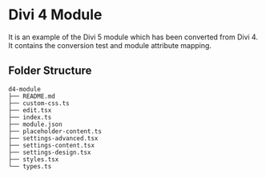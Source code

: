 # Divi 4 Module
It is an example of the Divi 5 module which has been converted from Divi 4. It contains the conversion test and module attribute mapping.

## Folder Structure
```
d4-module
├── README.md
├── custom-css.ts
├── edit.tsx
├── index.ts
├── module.json
├── placeholder-content.ts
├── settings-advanced.tsx
├── settings-content.tsx
├── settings-design.tsx
├── styles.tsx
└── types.ts
```